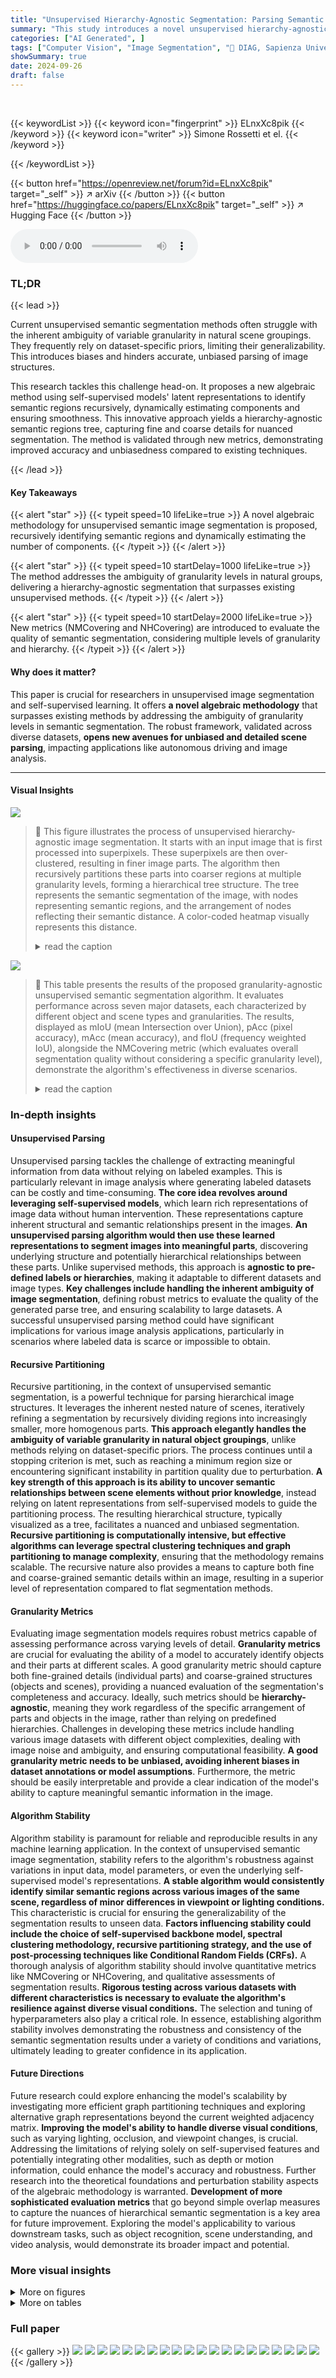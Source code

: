 ```yaml
---
title: "Unsupervised Hierarchy-Agnostic Segmentation: Parsing Semantic Image Structure"
summary: "This study introduces a novel unsupervised hierarchy-agnostic image segmentation method achieving detailed and unbiased parsing of semantic image structures across various datasets."
categories: ["AI Generated", ]
tags: ["Computer Vision", "Image Segmentation", "🏢 DIAG, Sapienza University of Rome",]
showSummary: true
date: 2024-09-26
draft: false
---
```


<br>

{{< keywordList >}}
{{< keyword icon="fingerprint" >}} ELnxXc8pik {{< /keyword >}}
{{< keyword icon="writer" >}} Simone Rossetti et el. {{< /keyword >}}
 
{{< /keywordList >}}

{{< button href="https://openreview.net/forum?id=ELnxXc8pik" target="_self" >}}
↗ arXiv
{{< /button >}}
{{< button href="https://huggingface.co/papers/ELnxXc8pik" target="_self" >}}
↗ Hugging Face
{{< /button >}}



<audio controls>
    <source src="https://ai-paper-reviewer.com/ELnxXc8pik/podcast.wav" type="audio/wav">
    Your browser does not support the audio element.
</audio>


### TL;DR


{{< lead >}}

Current unsupervised semantic segmentation methods often struggle with the inherent ambiguity of variable granularity in natural scene groupings.  They frequently rely on dataset-specific priors, limiting their generalizability.  This introduces biases and hinders accurate, unbiased parsing of image structures.

This research tackles this challenge head-on. It proposes a new algebraic method using self-supervised models' latent representations to identify semantic regions recursively, dynamically estimating components and ensuring smoothness.  This innovative approach yields a hierarchy-agnostic semantic regions tree, capturing fine and coarse details for nuanced segmentation.  The method is validated through new metrics, demonstrating improved accuracy and unbiasedness compared to existing techniques.

{{< /lead >}}


#### Key Takeaways

{{< alert "star" >}}
{{< typeit speed=10 lifeLike=true >}} A novel algebraic methodology for unsupervised semantic image segmentation is proposed, recursively identifying semantic regions and dynamically estimating the number of components. {{< /typeit >}}
{{< /alert >}}

{{< alert "star" >}}
{{< typeit speed=10 startDelay=1000 lifeLike=true >}} The method addresses the ambiguity of granularity levels in natural groups, delivering a hierarchy-agnostic segmentation that surpasses existing unsupervised methods. {{< /typeit >}}
{{< /alert >}}

{{< alert "star" >}}
{{< typeit speed=10 startDelay=2000 lifeLike=true >}} New metrics (NMCovering and NHCovering) are introduced to evaluate the quality of semantic segmentation, considering multiple levels of granularity and hierarchy. {{< /typeit >}}
{{< /alert >}}

#### Why does it matter?
This paper is crucial for researchers in unsupervised image segmentation and self-supervised learning. It offers **a novel algebraic methodology** that surpasses existing methods by addressing the ambiguity of granularity levels in semantic segmentation. The robust framework, validated across diverse datasets, **opens new avenues for unbiased and detailed scene parsing**, impacting applications like autonomous driving and image analysis. 

------
#### Visual Insights



![](https://ai-paper-reviewer.com/ELnxXc8pik/figures_1_1.jpg)

> 🔼 This figure illustrates the process of unsupervised hierarchy-agnostic image segmentation. It starts with an input image that is first processed into superpixels.  These superpixels are then over-clustered, resulting in finer image parts. The algorithm then recursively partitions these parts into coarser regions at multiple granularity levels, forming a hierarchical tree structure. The tree represents the semantic segmentation of the image, with nodes representing semantic regions, and the arrangement of nodes reflecting their semantic distance. A color-coded heatmap visually represents this distance.
> <details>
> <summary>read the caption</summary>
> Figure 1: Unsupervised hierarchy-agnostic segmentation. Finer image parts are generated via over-clustering, each region colour-coded randomly. Our algorithm recursively partitions these parts, grouping them into coarser regions across multiple levels of granularity. The resulting tree represents an unsupervised hierarchical semantic segmentation. The arrangement of regions in the tree reflects their semantic distance, which is colour-coded in the heat map shown on the right.
> </details>





![](https://ai-paper-reviewer.com/ELnxXc8pik/tables_7_1.jpg)

> 🔼 This table presents the results of the proposed granularity-agnostic unsupervised semantic segmentation algorithm.  It evaluates performance across seven major datasets, each characterized by different object and scene types and granularities. The results, displayed as mIoU (mean Intersection over Union), pAcc (pixel accuracy), mAcc (mean accuracy), and fIoU (frequency weighted IoU), alongside the NMCovering metric (which evaluates overall segmentation quality without considering a specific granularity level), demonstrate the algorithm's effectiveness in diverse scenarios.
> <details>
> <summary>read the caption</summary>
> Table 1: Granularity-agnostic. Evaluation of our algorithm on different datasets using a maximum overlap heuristic for category matching.
> </details>





### In-depth insights


#### Unsupervised Parsing
Unsupervised parsing tackles the challenge of extracting meaningful information from data without relying on labeled examples.  This is particularly relevant in image analysis where generating labeled datasets can be costly and time-consuming.  **The core idea revolves around leveraging self-supervised models**, which learn rich representations of image data without human intervention. These representations capture inherent structural and semantic relationships present in the images. **An unsupervised parsing algorithm would then use these learned representations to segment images into meaningful parts**,  discovering underlying structure and potentially hierarchical relationships between these parts. Unlike supervised methods, this approach is **agnostic to pre-defined labels or hierarchies**, making it adaptable to different datasets and image types.  **Key challenges include handling the inherent ambiguity of image segmentation**, defining robust metrics to evaluate the quality of the generated parse tree, and ensuring scalability to large datasets. A successful unsupervised parsing method could have significant implications for various image analysis applications, particularly in scenarios where labeled data is scarce or impossible to obtain.

#### Recursive Partitioning
Recursive partitioning, in the context of unsupervised semantic segmentation, is a powerful technique for parsing hierarchical image structures.  It leverages the inherent nested nature of scenes, iteratively refining a segmentation by recursively dividing regions into increasingly smaller, more homogenous parts.  **This approach elegantly handles the ambiguity of variable granularity in natural object groupings**, unlike methods relying on dataset-specific priors. The process continues until a stopping criterion is met, such as reaching a minimum region size or encountering significant instability in partition quality due to perturbation.  **A key strength of this approach is its ability to uncover semantic relationships between scene elements without prior knowledge**, instead relying on latent representations from self-supervised models to guide the partitioning process.  The resulting hierarchical structure, typically visualized as a tree, facilitates a nuanced and unbiased segmentation.  **Recursive partitioning is computationally intensive, but effective algorithms can leverage spectral clustering techniques and graph partitioning to manage complexity**, ensuring that the methodology remains scalable. The recursive nature also provides a means to capture both fine and coarse-grained semantic details within an image, resulting in a superior level of representation compared to flat segmentation methods.

#### Granularity Metrics
Evaluating image segmentation models requires robust metrics capable of assessing performance across varying levels of detail.  **Granularity metrics** are crucial for evaluating the ability of a model to accurately identify objects and their parts at different scales. A good granularity metric should capture both fine-grained details (individual parts) and coarse-grained structures (objects and scenes), providing a nuanced evaluation of the segmentation's completeness and accuracy.  Ideally, such metrics should be **hierarchy-agnostic**, meaning they work regardless of the specific arrangement of parts and objects in the image, rather than relying on predefined hierarchies.  Challenges in developing these metrics include handling various image datasets with different object complexities, dealing with image noise and ambiguity, and ensuring computational feasibility. **A good granularity metric needs to be unbiased, avoiding inherent biases in dataset annotations or model assumptions**.  Furthermore, the metric should be easily interpretable and provide a clear indication of the model's ability to capture meaningful semantic information in the image.

#### Algorithm Stability
Algorithm stability is paramount for reliable and reproducible results in any machine learning application.  In the context of unsupervised semantic image segmentation, stability refers to the algorithm's robustness against variations in input data, model parameters, or even the underlying self-supervised model's representations. **A stable algorithm would consistently identify similar semantic regions across various images of the same scene, regardless of minor differences in viewpoint or lighting conditions.** This characteristic is crucial for ensuring the generalizability of the segmentation results to unseen data.  **Factors influencing stability could include the choice of self-supervised backbone model, spectral clustering methodology, recursive partitioning strategy, and the use of post-processing techniques like Conditional Random Fields (CRFs).**  A thorough analysis of algorithm stability should involve quantitative metrics like NMCovering or NHCovering, and qualitative assessments of segmentation results. **Rigorous testing across various datasets with different characteristics is necessary to evaluate the algorithm's resilience against diverse visual conditions.**  The selection and tuning of hyperparameters also play a critical role.  In essence, establishing algorithm stability involves demonstrating the robustness and consistency of the semantic segmentation results under a variety of conditions and variations, ultimately leading to greater confidence in its application.

#### Future Directions
Future research could explore enhancing the model's scalability by investigating more efficient graph partitioning techniques and exploring alternative graph representations beyond the current weighted adjacency matrix. **Improving the model's ability to handle diverse visual conditions**, such as varying lighting, occlusion, and viewpoint changes, is crucial.  Addressing the limitations of relying solely on self-supervised features and potentially integrating other modalities, such as depth or motion information, could enhance the model's accuracy and robustness.  Further research into the theoretical foundations and perturbation stability aspects of the algebraic methodology is warranted. **Development of more sophisticated evaluation metrics** that go beyond simple overlap measures to capture the nuances of hierarchical semantic segmentation is a key area for future improvement.  Exploring the model's applicability to various downstream tasks, such as object recognition, scene understanding, and video analysis, would demonstrate its broader impact and potential.


### More visual insights

<details>
<summary>More on figures
</summary>


![](https://ai-paper-reviewer.com/ELnxXc8pik/figures_5_1.jpg)

> 🔼 This figure shows qualitative results of the proposed unsupervised hierarchy-agnostic segmentation algorithm applied to three different datasets: PascalVOC2012, COCO-Stuff, and Cityscapes.  For each dataset, the figure presents example images with their corresponding segmentation results. The results are displayed in two columns: one showing the hierarchical semantic segmentation (Hierarchy) where pixels with similar semantic meaning are assigned the same color, and another showing a flat category-based segmentation (Category) with random color assignments.  This visualization helps to highlight the algorithm's ability to capture the semantic relationships between different parts of an image across multiple levels of granularity. The hierarchical segmentation reveals a nuanced understanding of the image structure.
> <details>
> <summary>read the caption</summary>
> Figure 2: Qualitative results of our algorithm on PascalVOC2012, COCO-Stuff and Cityscapes datasets. The Hierarchy columns colour-code the pixel semantic hierarchy, and the Category columns are random colour-coded, helping visually discriminate hierarchically close pixels.
> </details>



![](https://ai-paper-reviewer.com/ELnxXc8pik/figures_6_1.jpg)

> 🔼 This figure compares three different metrics used to evaluate the quality of semantic segmentation in the paper.  NFCovering measures the overlap between the predicted segmentation and the ground truth at a single granularity level, focusing only on the foreground. NMCovering extends this by considering multiple granularity levels and including both foreground and background. Finally, NHCovering incorporates hierarchical consistency, evaluating not only the overlap but also the accuracy of the hierarchical relationships between regions. The colored arrows in the diagram highlight category-specific matches.
> <details>
> <summary>read the caption</summary>
> Figure 3: Comparison of segmentation metrics. NFCovering evaluates single-level foreground overlap, NMCovering extends across multiple granular levels for all categories, and NHCovering integrates hierarchical consistency. Coloured arrows indicate category-specific matches.
> </details>



![](https://ai-paper-reviewer.com/ELnxXc8pik/figures_8_1.jpg)

> 🔼 This figure shows qualitative results of the proposed unsupervised hierarchy-agnostic segmentation algorithm on three different datasets: Pascal VOC2012, COCO-Stuff, and Cityscapes.  Each dataset is represented in a row. The figure consists of three columns for each dataset. The first column shows the input image. The second column displays the hierarchical semantic segmentation results, where each color represents a different level of the hierarchy, allowing for visualization of the hierarchical relationships between different semantic parts. The third column shows a simpler segmentation, randomly assigning colors to each region, without considering the hierarchical structure. This comparison helps to visually highlight the effectiveness of the proposed method in producing a nuanced and hierarchical segmentation compared to a simpler, flat segmentation.
> <details>
> <summary>read the caption</summary>
> Figure 2: Qualitative results of our algorithm on PascalVOC2012, COCO-Stuff and Cityscapes datasets. The Hierarchy columns colour-code the pixel semantic hierarchy, and the Category columns are random colour-coded, helping visually discriminate hierarchically close pixels.
> </details>



![](https://ai-paper-reviewer.com/ELnxXc8pik/figures_15_1.jpg)

> 🔼 This figure illustrates the concept of ideal versus perturbed adjacency matrices in the context of graph-based image segmentation.  The ideal matrix represents a perfectly segmented image where parts are completely independent; the perturbed matrix shows the reality of images where some level of similarity and connection exists between parts, introducing noise into the segmentation process.
> <details>
> <summary>read the caption</summary>
> Figure 5: An example of ideal and perturbed adjacency matrices. The left shows an input image with highlighted parts and a colour legend. The central matrix represents the ideal adjacency matrix W', corresponding to the Laplacian L', with non-zero diagonal blocks for k' disconnected components at a specific semantic granularity. Below, a disconnected graph illustrates these isolated parts. On the right, the perturbed adjacency matrix W introduces off-diagonal entries due to pixel similarity across regions, resulting in the perturbed Laplacian L. Below, a graph with added connections shows these perturbations, with colours matching the highlighted parts in the input image.
> </details>



![](https://ai-paper-reviewer.com/ELnxXc8pik/figures_17_1.jpg)

> 🔼 This figure shows example results of the proposed algorithm. The left column shows the input images.  The middle column shows the results of the first step, which involves a coarse semantic parts extraction using quantization. The right column shows the results of the second step which is a fine semantic hierarchy extraction using recursive grouping. The colormap shows the distances between tree leaves.
> <details>
> <summary>read the caption</summary>
> Figure 6: The algorithm's two steps outputs. First, we quantize the graph to create an initial over-clustering of semantic parts. Next, we recursively group these parts, forming multi-level semantic clusters from coarse to fine granularity. The heatmap colour-codes the distance between tree leaves.
> </details>



![](https://ai-paper-reviewer.com/ELnxXc8pik/figures_21_1.jpg)

> 🔼 This figure illustrates the NMCovering metric, which evaluates the quality of semantic segmentation by comparing predicted regions (from the generated semantic region tree) with ground truth regions. It shows examples of high-scoring and low-scoring predictions, highlighting the impact of correctly identifying semantic regions across multiple levels of granularity.
> <details>
> <summary>read the caption</summary>
> Figure 7: Normalised Multigranular Covering (NMCovering) examples. For each available ground truth categorical region R in the semantic map Sgt (left), we evaluate the overlap with the unrolled segments R' in the predicted region tree, e.g. T₁. The yellow labels indicate the maximum IoU matching correspondence between the ground truth and the prediction. Green line borders indicate high-score matching and red line borders indicate low-score matching. We propose two high-scoring predictions (centre) and two low-scoring (right). The total NMCovering is the average sum of the matching scores, as defined in Equation (3). The NMCovering metric evaluates the granularity-independent performance of the semantic segmentation model. The absence of correct semantic regions in T3 and T4 yields low score matches; see plate C in T3 and plate B in T4.
> </details>



![](https://ai-paper-reviewer.com/ELnxXc8pik/figures_22_1.jpg)

> 🔼 This figure illustrates the calculation of the Normalized Hierarchical Covering (NHCovering) metric.  It shows how the algorithm compares the predicted semantic hierarchy (tree T) with the ground truth hierarchy (tree Tgt). The metric considers not only the overlap of regions at each level but also the correctness of the hierarchical relationships between those regions.  Green arrows indicate correctly predicted hierarchical relationships, while red arrows show incorrect ones. The example demonstrates how the lineage-weight calculation favors matches with accurate ancestor relationships.
> <details>
> <summary>read the caption</summary>
> Figure 8: Normalised Hierarchical Covering (NHCovering) computation example. Given the semantic tree Tgt (left), for each available ground truth categorical region R, we evaluate the overlap with the unrolled segments R' in the predicted region tree T. We consider one low-score lineage prediction edge (R1, R₁) and one high-score (R2, R5). The yellow labels indicate the maximum IoU matching correspondence between the ground truth and the predicted regions. Green and red arrows indicate correct and wrong lineage prediction, respectively. The total NHCovering is the sum of the matching scores weighted by the ratio of correct lineages, as reported in Equation (4). The NHCovering metric assesses the granularity and hierarchy-independent performance of the semantic segmentation model. Examples of lineage-weight computation are reported for the E and D matching, on the right, using the operators π(·) and ẞ(,) defined in Section 4.1.
> </details>



![](https://ai-paper-reviewer.com/ELnxXc8pik/figures_23_1.jpg)

> 🔼 This figure displays qualitative results of the proposed unsupervised hierarchy-agnostic image segmentation algorithm on three major datasets: Pascal VOC2012, COCO-Stuff, and Cityscapes. Each image shows three columns: input image, pixel semantic hierarchy (color-coded), and random color-coded categories. The color-coding in the 'Hierarchy' column helps visualize the hierarchical relationships between pixels, making it easy to see how the algorithm groups semantically similar pixels together at multiple levels of granularity. This visual representation demonstrates the algorithm's ability to capture both fine and coarse semantic details, producing a nuanced and unbiased segmentation.
> <details>
> <summary>read the caption</summary>
> Figure 2: Qualitative results of our algorithm on PascalVOC2012, COCO-Stuff and Cityscapes datasets. The Hierarchy columns colour-code the pixel semantic hierarchy, and the Category columns are random colour-coded, helping visually discriminate hierarchically close pixels.
> </details>



![](https://ai-paper-reviewer.com/ELnxXc8pik/figures_23_2.jpg)

> 🔼 This figure compares three different metrics used to evaluate the quality of semantic segmentation: Normalized Foreground Covering (NFCovering), Normalized Multigranular Covering (NMCovering), and Normalized Hierarchical Covering (NHCovering).  NFCovering only considers single-level foreground overlap, while NMCovering accounts for multiple granularity levels and all categories. NHCovering further incorporates hierarchical consistency. The colored arrows in the figure highlight the matches between predicted and ground-truth segmentations at different granularity levels.
> <details>
> <summary>read the caption</summary>
> Figure 3: Comparison of segmentation metrics. NFCovering evaluates single-level foreground overlap, NMCovering extends across multiple granular levels for all categories, and NHCovering integrates hierarchical consistency. Coloured arrows indicate category-specific matches.
> </details>



![](https://ai-paper-reviewer.com/ELnxXc8pik/figures_23_3.jpg)

> 🔼 This figure displays qualitative results of the proposed unsupervised hierarchy-agnostic segmentation algorithm applied to three major datasets: PascalVOC2012, COCO-Stuff, and Cityscapes.  Each image is shown with two representations: a 'Hierarchy' visualization that color-codes pixels according to their position within the resulting semantic hierarchy and a 'Category' visualization where regions are randomly colored.  The goal is to visually demonstrate the algorithm's ability to segment images at multiple granularity levels and to show how it captures the hierarchical relationships between parts and objects in a scene.
> <details>
> <summary>read the caption</summary>
> Figure 2: Qualitative results of our algorithm on PascalVOC2012, COCO-Stuff and Cityscapes datasets. The Hierarchy columns colour-code the pixel semantic hierarchy, and the Category columns are random colour-coded, helping visually discriminate hierarchically close pixels.
> </details>



![](https://ai-paper-reviewer.com/ELnxXc8pik/figures_25_1.jpg)

> 🔼 This figure shows the qualitative results of the proposed unsupervised hierarchy-agnostic segmentation algorithm on three popular image segmentation datasets: PascalVOC2012, COCO-Stuff, and Cityscapes. Each dataset presents unique segmentation challenges regarding object and scene complexity.  The figure displays sample images from each dataset, organized into columns representing input images, resulting semantic hierarchy (color-coded to represent semantic relationships), and resulting category labels (randomly colored for visual distinction). The visualization demonstrates the algorithm's ability to produce a detailed and nuanced segmentation across varying levels of granularity, revealing the hierarchical relationships between image components.
> <details>
> <summary>read the caption</summary>
> Figure 2: Qualitative results of our algorithm on PascalVOC2012, COCO-Stuff and Cityscapes datasets. The Hierarchy columns colour-code the pixel semantic hierarchy, and the Category columns are random colour-coded, helping visually discriminate hierarchically close pixels.
> </details>



![](https://ai-paper-reviewer.com/ELnxXc8pik/figures_26_1.jpg)

> 🔼 This figure shows the qualitative results of the proposed unsupervised hierarchy-agnostic segmentation algorithm on three different datasets: PascalVOC2012, COCO-Stuff, and Cityscapes.  For each dataset, it displays input images alongside their corresponding semantic segmentations. The 'Hierarchy' columns use a color-coding scheme to visualize the hierarchical relationships between semantic regions, allowing for easy visual identification of pixels belonging to similar semantic categories. In contrast, the 'Category' columns use random colors for each category, providing a clearer visual distinction between different semantic groups. The figure effectively demonstrates the algorithm's ability to capture both fine-grained details and coarse semantic structures within images.
> <details>
> <summary>read the caption</summary>
> Figure 2: Qualitative results of our algorithm on PascalVOC2012, COCO-Stuff and Cityscapes datasets. The Hierarchy columns colour-code the pixel semantic hierarchy, and the Category columns are random colour-coded, helping visually discriminate hierarchically close pixels.
> </details>



![](https://ai-paper-reviewer.com/ELnxXc8pik/figures_27_1.jpg)

> 🔼 This figure shows qualitative results of the proposed unsupervised hierarchy-agnostic image segmentation algorithm on three major datasets: Pascal VOC2012, COCO-Stuff, and Cityscapes.  Each image is displayed with two representations: a hierarchical representation, where colors represent the semantic hierarchy of the pixels, allowing for visualization of the hierarchical relationships between image components; and a categorical representation, where colors are randomly assigned to categories, enabling a clear visual distinction between different semantic regions in the image. These visualizations illustrate the algorithm's ability to parse semantic image structures at multiple granularity levels. The consistent results across different datasets highlight the generalizability and robustness of the method.
> <details>
> <summary>read the caption</summary>
> Figure 2: Qualitative results of our algorithm on PascalVOC2012, COCO-Stuff and Cityscapes datasets. The Hierarchy columns colour-code the pixel semantic hierarchy, and the Category columns are random colour-coded, helping visually discriminate hierarchically close pixels.
> </details>



![](https://ai-paper-reviewer.com/ELnxXc8pik/figures_28_1.jpg)

> 🔼 This figure shows qualitative results of the proposed unsupervised hierarchy-agnostic segmentation algorithm on three major datasets: Pascal VOC2012, COCO-Stuff, and Cityscapes. Each dataset presents unique challenges in terms of object categories, scene complexity, and annotation granularity.  The figure demonstrates the algorithm's ability to segment images into semantic regions across multiple levels of detail. The 'Hierarchy' columns use color-coding to represent the semantic hierarchy discovered by the algorithm, enabling a visual comparison of pixels with similar semantic relationships. The 'Category' columns utilize random color-coding, facilitating easier discrimination between semantically close pixels, even if those pixels are visually similar.  The results showcase the algorithm's robustness and applicability in parsing semantic image structure across diverse datasets.
> <details>
> <summary>read the caption</summary>
> Figure 2: Qualitative results of our algorithm on PascalVOC2012, COCO-Stuff and Cityscapes datasets. The Hierarchy columns colour-code the pixel semantic hierarchy, and the Category columns are random colour-coded, helping visually discriminate hierarchically close pixels.
> </details>



![](https://ai-paper-reviewer.com/ELnxXc8pik/figures_29_1.jpg)

> 🔼 This figure displays qualitative results from the proposed unsupervised hierarchy-agnostic segmentation algorithm. It showcases the algorithm's performance on three different datasets: PascalVOC2012, COCO-Stuff, and Cityscapes.  Each image is divided into three columns. The first shows the input image. The second displays the hierarchical semantic segmentation, with each pixel color-coded based on its position in the semantic hierarchy.  The third column shows a random color-coding of semantic categories. The color-coding in the second column helps to visualize the hierarchical relationships between different image parts. By comparing the hierarchy-based color-coding with the random category color-coding, one can appreciate the algorithm's ability to discover meaningful semantic relationships in images.
> <details>
> <summary>read the caption</summary>
> Figure 2: Qualitative results of our algorithm on PascalVOC2012, COCO-Stuff and Cityscapes datasets. The Hierarchy columns colour-code the pixel semantic hierarchy, and the Category columns are random colour-coded, helping visually discriminate hierarchically close pixels.
> </details>



![](https://ai-paper-reviewer.com/ELnxXc8pik/figures_30_1.jpg)

> 🔼 This figure shows qualitative results of the proposed unsupervised semantic segmentation method on the Cityscapes dataset.  It presents a random selection of images where the algorithm achieved an NMCovering score above 40%.  The results have been post-processed using Conditional Random Fields (CRF) to sharpen boundaries.  Each image displays the original image alongside a color-coded segmentation map. The color coding represents the semantic labels assigned by the algorithm to different image parts. A legend in the bottom explains the correspondence between colors and semantic labels.
> <details>
> <summary>read the caption</summary>
> Figure 14: Qualitative results on Cityscapes. Random sampling from a subset of our results, refined with CRF, with NMCovering greater than 40%. We assign unsupervised masks to the best overlapping classes.
> </details>



</details>




<details>
<summary>More on tables
</summary>


![](https://ai-paper-reviewer.com/ELnxXc8pik/tables_7_2.jpg)
> 🔼 This table presents the results of the proposed hierarchy-agnostic semantic segmentation algorithm on various datasets.  It specifically evaluates the performance using the NHCovering and NMCovering metrics,  which assess the quality of the segmentation and its adherence to the semantic hierarchy present in the ground truth data. The datasets are categorized into whole-centric (where the focus is on entire scenes) and part-centric (where the focus is on individual object parts) for clearer comparison of the algorithm's performance in different contexts.  mIoU and pAcc are also included as traditional evaluation metrics.
> <details>
> <summary>read the caption</summary>
> Table 2: Hierarchy-agnostic. Evaluation of our algorithm on different datasets using a maximum overlap heuristic for category matching.
> </details>

![](https://ai-paper-reviewer.com/ELnxXc8pik/tables_8_1.jpg)
> 🔼 This table presents a comparison of semantic segmentation performance on the PascalVOC2012 validation set.  It compares the performance of the proposed unsupervised method (both with and without CRF post-processing) against several other fully-supervised and weakly-supervised methods.  The results are presented in terms of mIoU (mean Intersection over Union), indicating the overall accuracy of the segmentation.  The table highlights the competitive performance of the proposed method, particularly when CRF post-processing is included, demonstrating its ability to achieve results comparable or superior to other state-of-the-art approaches.
> <details>
> <summary>read the caption</summary>
> Table 3: Semantic segmentation. Comparison on PascalVOC2012 val. Ours match unsupervised masks to best overlapping classes.
> </details>

![](https://ai-paper-reviewer.com/ELnxXc8pik/tables_8_2.jpg)
> 🔼 This table compares the performance of different boundary potential methods for unsupervised semantic segmentation on the PascalVOC2012 dataset.  The methods compared include SE-OWT-UCM, PMI-OWT-UCM, and the proposed method (Ours) with and without CRF.  The evaluation metric used is mIoU, pAcc (the pixel accuracy that assigns the unsupervised masks to the best overlapping classes), and NHCovering (a new metric introduced in the paper to evaluate the hierarchical consistency of the segmentation).  The results show that the proposed method outperforms the other methods in terms of both mIoU and NHCovering, demonstrating its effectiveness in capturing hierarchical relationships between scene elements.
> <details>
> <summary>read the caption</summary>
> Table 4: Boundary potential methods. All methods match unsupervised tree segments to best overlapping classes.
> </details>

![](https://ai-paper-reviewer.com/ELnxXc8pik/tables_8_3.jpg)
> 🔼 This table compares the performance of the proposed unsupervised semantic segmentation method against several other methods on the PascalVOC2012 validation set.  It shows the mIoU (mean Intersection over Union), pAcc (pixel accuracy), mAcc (mean accuracy), fIoU (frequency weighted IoU), and NMCovering (Normalized Multigranular Covering) scores for various methods, including fully supervised, weakly supervised, and unsupervised approaches.  The table highlights the competitive performance of the proposed method compared to existing techniques.
> <details>
> <summary>read the caption</summary>
> Table 3: Semantic segmentation. Comparison on PascalVOC2012 val. Ours match unsupervised masks to best overlapping classes.
> </details>

![](https://ai-paper-reviewer.com/ELnxXc8pik/tables_9_1.jpg)
> 🔼 This table presents ablation studies evaluating the impact of different superpixel methods, the number of superpixels (m), and the parameters kmin, Pmax, and λmax on the performance of the proposed algorithm.  Specifically, (a) shows the effect of various superpixel methods on NMCovering for PartImageNet, (b) shows how the number of superpixels impacts mIoU across several datasets, and (c) demonstrates the relationship between perturbation thresholds (Pmax), smoothness parameters (λmax), and NHCovering on COCO-Stuff.
> <details>
> <summary>read the caption</summary>
> Table 6: Superpixel and parameters ablation experiments. (a) NMCovering on PartImageNet: superpixel vs. kmin. (b) mIoU for m sizes with [61]. (c) NHCovering with different perturbation thresholds and smoothness parameters on the COCO-Stuff dataset.
> </details>

![](https://ai-paper-reviewer.com/ELnxXc8pik/tables_23_1.jpg)
> 🔼 This table presents the results of hierarchical semantic segmentation on the Potsdam and Vaihingen datasets using the proposed algorithm.  The DINO-ViT-B8 model and Amax parameter value 0.9 were used.  The results are evaluated using the NMCovering metric with exclusive matching against ground truth masks. The table shows the performance (in terms of NMCovering, mIoU, pAcc, mAcc, and fIoU) for each of the six categories in each dataset.
> <details>
> <summary>read the caption</summary>
> Table 8: Hierarchical semantic segmentation on Potsdam and Vaihingen train sets. We use DINO-ViT-B8 [11] features and Amax = 0.9. The two datasets have six categories. Segmentation performances are computed using NMCovering for ground truth masks exclusive matching.
> </details>

![](https://ai-paper-reviewer.com/ELnxXc8pik/tables_23_2.jpg)
> 🔼 This table compares the performance of different hierarchical clustering algorithms on the PascalVOC2012 dataset using the NMCovering metric.  It specifically contrasts methods based on boundary potentials (SE-OWT-UCM, PMI-OWT-UCM) with methods using semantic smoothness (Ours). The results highlight the superior performance of the semantic smoothness approach, demonstrating its effectiveness in capturing hierarchical relationships within image data for semantic segmentation.
> <details>
> <summary>read the caption</summary>
> Table 7: Boundary potential vs. semantic smoothness. Comparison among hierarchical clustering algorithms in terms of NMCovering on PascalVOC2012 val set for Amax = 0.6.
> </details>

![](https://ai-paper-reviewer.com/ELnxXc8pik/tables_23_3.jpg)
> 🔼 This table presents the ablation study of the Conditional Random Field (CRF) post-processing step on the performance of the proposed unsupervised semantic segmentation algorithm. It compares the mean Intersection over Union (mIoU) scores achieved on four different datasets (Cityscapes, KITTI-STEP, Mapillary Vistas, and Potsdam) with and without the CRF post-processing step. The results demonstrate that the CRF step improves the segmentation accuracy on all the four datasets.
> <details>
> <summary>read the caption</summary>
> Table 11: CRF ablation. We use maximum overlap for ground-truth category matching.
> </details>

![](https://ai-paper-reviewer.com/ELnxXc8pik/tables_24_1.jpg)
> 🔼 This table compares the performance of different hierarchical clustering algorithms on the PascalVOC2012 validation set, specifically focusing on the NMCovering metric. The comparison highlights the relative effectiveness of methods that leverage boundary potentials versus those employing semantic smoothness for multi-granular segmentation.  The Amax parameter is fixed at 0.6.  The table shows the NMCovering scores across various object categories for each method. 
> <details>
> <summary>read the caption</summary>
> Table 7: Boundary potential vs. semantic smoothness. Comparison among hierarchical clustering algorithms in terms of NMCovering on PascalVOC2012 val set for Amax = 0.6.
> </details>

</details>




### Full paper

{{< gallery >}}
<img src="https://ai-paper-reviewer.com/ELnxXc8pik/1.png" class="grid-w50 md:grid-w33 xl:grid-w25" />
<img src="https://ai-paper-reviewer.com/ELnxXc8pik/2.png" class="grid-w50 md:grid-w33 xl:grid-w25" />
<img src="https://ai-paper-reviewer.com/ELnxXc8pik/3.png" class="grid-w50 md:grid-w33 xl:grid-w25" />
<img src="https://ai-paper-reviewer.com/ELnxXc8pik/4.png" class="grid-w50 md:grid-w33 xl:grid-w25" />
<img src="https://ai-paper-reviewer.com/ELnxXc8pik/5.png" class="grid-w50 md:grid-w33 xl:grid-w25" />
<img src="https://ai-paper-reviewer.com/ELnxXc8pik/6.png" class="grid-w50 md:grid-w33 xl:grid-w25" />
<img src="https://ai-paper-reviewer.com/ELnxXc8pik/7.png" class="grid-w50 md:grid-w33 xl:grid-w25" />
<img src="https://ai-paper-reviewer.com/ELnxXc8pik/8.png" class="grid-w50 md:grid-w33 xl:grid-w25" />
<img src="https://ai-paper-reviewer.com/ELnxXc8pik/9.png" class="grid-w50 md:grid-w33 xl:grid-w25" />
<img src="https://ai-paper-reviewer.com/ELnxXc8pik/10.png" class="grid-w50 md:grid-w33 xl:grid-w25" />
<img src="https://ai-paper-reviewer.com/ELnxXc8pik/11.png" class="grid-w50 md:grid-w33 xl:grid-w25" />
<img src="https://ai-paper-reviewer.com/ELnxXc8pik/12.png" class="grid-w50 md:grid-w33 xl:grid-w25" />
<img src="https://ai-paper-reviewer.com/ELnxXc8pik/13.png" class="grid-w50 md:grid-w33 xl:grid-w25" />
<img src="https://ai-paper-reviewer.com/ELnxXc8pik/14.png" class="grid-w50 md:grid-w33 xl:grid-w25" />
<img src="https://ai-paper-reviewer.com/ELnxXc8pik/15.png" class="grid-w50 md:grid-w33 xl:grid-w25" />
<img src="https://ai-paper-reviewer.com/ELnxXc8pik/16.png" class="grid-w50 md:grid-w33 xl:grid-w25" />
<img src="https://ai-paper-reviewer.com/ELnxXc8pik/17.png" class="grid-w50 md:grid-w33 xl:grid-w25" />
<img src="https://ai-paper-reviewer.com/ELnxXc8pik/18.png" class="grid-w50 md:grid-w33 xl:grid-w25" />
<img src="https://ai-paper-reviewer.com/ELnxXc8pik/19.png" class="grid-w50 md:grid-w33 xl:grid-w25" />
<img src="https://ai-paper-reviewer.com/ELnxXc8pik/20.png" class="grid-w50 md:grid-w33 xl:grid-w25" />
{{< /gallery >}}